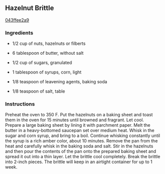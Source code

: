 ## Hazelnut Brittle

[043ffee2a9](http://www.epicurious.com/recipes/food/views/hazelnut-brittle-388652)

### Ingredients

 - 1/2 cup of nuts, hazelnuts or filberts

 - 6 tablespoon of butter, without salt

 - 1/2 cup of sugars, granulated

 - 1 tablespoon of syrups, corn, light

 - 1/8 teaspoon of leavening agents, baking soda

 - 1/8 teaspoon of salt, table

### Instructions

Preheat the oven to 350 F. Put the hazelnuts on a baking sheet and toast them in the oven for 15 minutes until browned and fragrant. Let cool. Prepare a large baking sheet by lining it with parchment paper. Melt the butter in a heavy-bottomed saucepan set over medium heat. Whisk in the sugar and corn syrup, and bring to a boil. Continue whisking constantly until the syrup is a rich amber color, about 10 minutes. Remove the pan from the heat and carefully whisk in the baking soda and salt. Stir in the hazelnuts and then pour the contents of the pan onto the prepared baking sheet and spread it out into a thin layer. Let the brittle cool completely. Break the brittle into 2-inch pieces. The brittle will keep in an airtight container for up to 1 week.